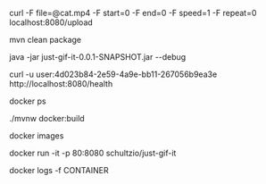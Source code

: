 curl -F file=@cat.mp4 -F start=0 -F end=0 -F speed=1 -F repeat=0 localhost:8080/upload

mvn clean package

java -jar just-gif-it-0.0.1-SNAPSHOT.jar --debug

curl -u user:4d023b84-2e59-4a9e-bb11-267056b9ea3e http://localhost:8080/health

docker ps

./mvnw docker:build

docker images

docker run -it -p 80:8080 schultzio/just-gif-it

docker logs -f CONTAINER

